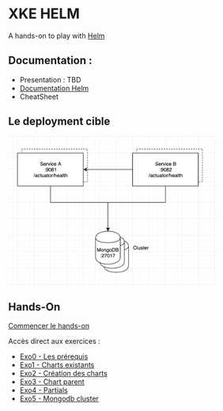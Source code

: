 # XKE HELM
A hands-on to play with [Helm](https://helm.sh)


## Documentation :
* Presentation : TBD 
* [Documentation Helm](https://helm.sh/docs/)
* CheatSheet

## Le deployment cible

<p>
<img src="img/target-architecture.png" height="300">
</p>

## Hands-On
[Commencer le hands-on](ex0-getting-started.md)

Accès direct aux exercices :
* [Exo0 - Les prérequis](ex0-getting-started.md)
* [Exo1 - Charts existants](ex1-using-charts.md)
* [Exo2 - Création des charts](ex2-create-charts.md)
* [Exo3 - Chart parent](ex3-parent-chart.md)
* [Exo4 - Partials](ex4-template-helpers.md)
* [Exo5 - Mongodb cluster ](ex5-mongodb-cluster.md)
